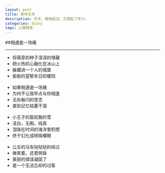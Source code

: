 ```yaml
---
layout: post
title: 那年冬天
description: 冬天，嘴角起泡，又想起了年少。
categories: diary
tags: 心情随笔
---
```

##相遇是一场痛
<hr>

+ 将萌芽的种子深深的埋藏
+ 把火热的心融化在冰山上
+ 躲藏进一个人的城堡
+ 偷偷的望那冬日的暖阳
<br><br>
+ 如果相遇是一场痛
+ 为何不让我早点与你相逢
+ 无处躲闪的思念
+ 直到记忆枯萎干涸
<br><br>
+ 小王子的窗前飘的雪
+ 洁白，无暇，纯真
+ 泪珠在时间的海洋里积攒
+ 终于幻化成明珠耀眼
<br><br>
+ 公主的马车哒哒哒的经过
+ 微笑着，还君明珠
+ 美丽的错误凝固了
+ 是一个无法忘却的过客
